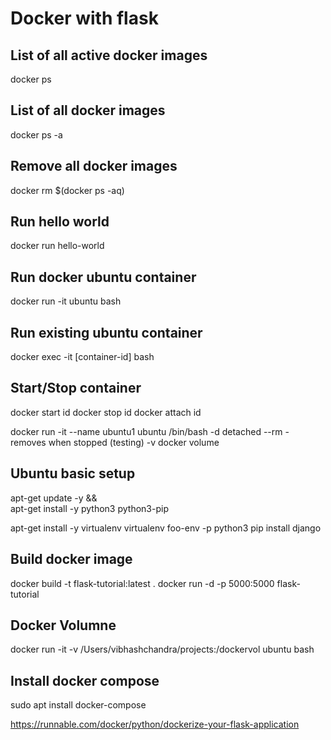 # Docker with flask
## List of all active docker images
docker ps

## List of all docker images
docker ps -a

## Remove all docker images
docker rm $(docker ps -aq)

## Run hello world
docker run hello-world

## Run docker ubuntu container
docker run -it ubuntu bash

## Run existing ubuntu container
docker exec -it [container-id] bash

## Start/Stop container
docker start id
docker stop id
docker attach id

docker run -it --name ubuntu1 ubuntu /bin/bash
-d detached
--rm - removes when stopped (testing)
-v docker volume

## Ubuntu basic setup
apt-get update -y && \
    apt-get install -y python3 python3-pip
    
apt-get install -y virtualenv
virtualenv foo-env -p python3
pip install django

## Build docker image
docker build -t flask-tutorial:latest .
docker run -d -p 5000:5000 flask-tutorial

## Docker Volumne
docker run -it -v /Users/vibhashchandra/projects:/dockervol ubuntu bash

## Install docker compose
sudo apt  install docker-compose

https://runnable.com/docker/python/dockerize-your-flask-application
